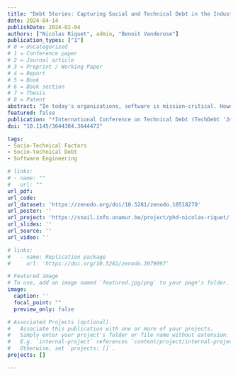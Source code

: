 ```yaml
---
title: "Debt Stories: Capturing Social and Technical Debt in the Industry"
date: 2024-04-14
publishDate: 2024-02-04
authors: ["Nicolas Riquet", admin, "Benoit Vanderose"]
publication_types: ["1"]
# 0 = Uncategorized
# 1 = Conference paper
# 2 = Journal article
# 3 = Preprint / Working Paper
# 4 = Report
# 5 = Book
# 6 = Book section
# 7 = Thesis
# 8 = Patent
abstract: "In today's organizations, software is mission-critical. However, the legacy of past decisions can make tasks related to artifacts increasingly inefficient or risky, creating debt. While most researchers and practitioners mainly focus on technical debt, some have investigated its social dimensions, known as social debt. We argue that organizations developing software need to tackle debt holistically, as it is intrinsically a socio-technical issue. In this short paper, we rely on a definition of socio-technical debt based on the existing literature to define Debt Stories: a tool based on the User Story format, that can help capture debt elements directly from the stakeholders involved in software development. A debt story includes information about the role of the stakeholder in the development process, the social or technical context, and the impact of the debt element on the different tasks performed by the stakeholder. We provide a first empirical evaluation of the usage of Debt Stories in an industrial context, demonstrating the relevance of Debt Stories to express and communicate socio-technical debt."
featured: false
publication: "*International Conference on Technical Debt (TechDebt '24)*"
doi: "10.1145/3644384.3644473"

tags:
- Socio-Technical Factors
- Socio-technical Debt
- Software Engineering

# links:
# - name: ""
#   url: ""
url_pdf:
url_code: 
url_dataset: 'https://zenodo.org/doi/10.5281/zenodo.10518270'
url_poster: ''
url_project: 'https://snail.info.unamur.be/project/phd-nicolas-riquet/'
url_slides: ''
url_source: ''
url_video: ''

# links:
#   - name: Replication package
#     url: 'https://doi.org/10.5281/zenodo.3979097'

# Featured image
# To use, add an image named `featured.jpg/png` to your page's folder.
image:
  caption: ''
  focal_point: ""
  preview_only: false

# Associated Projects (optional).
#   Associate this publication with one or more of your projects.
#   Simply enter your project's folder or file name without extension.
#   E.g. `internal-project` references `content/project/internal-project/index.md`.
#   Otherwise, set `projects: []`.
projects: []

---
```

